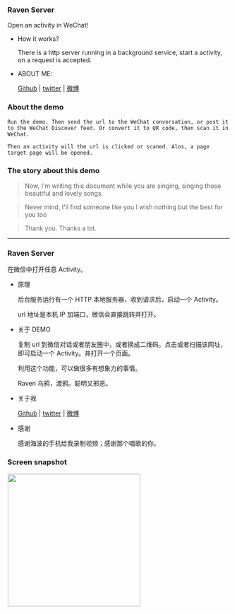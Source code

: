 ### Raven Server

Open an activity in WeChat!

* How it works?

    There is a http server running in a background service, start a activity, on a request is accepted.

*   ABOUT ME:  

    [Github](https://github.com/liaohuqiu) | [twitter](https://twitter.com/liaohuqiu) | [微博](http://weibo.com/liaohuqiu)

### About the demo

    Run the demo. Then send the url to the WeChat conversation, or post it to the WeChat Discover feed. Or convert it to QR code, then scan it in WeChat.

    Then an activity will the url is clicked or scaned. Alos, a page target page will be opened.

### The story about this demo

>   Now, I'm writing this document while you are singing, singing those beautiful and lovely songs.

>   Never mind, I'll find someone like you
>   I wish nothing but the best for you too

>   Thank you. Thanks a lot.

--- 

### Raven Server

在微信中打开任意 Activity。

* 原理

    后台服务运行有一个 HTTP 本地服务器，收到请求后，启动一个 Activity。

    url 地址是本机 IP 加端口，微信会直接跳转并打开。

* 关于 DEMO

    复制 url 到微信对话或者朋友圈中，或者换成二维码。点击或者扫描该网址，即可启动一个 Activity。并打开一个页面。

    利用这个功能，可以做很多有想象力的事情。

    Raven 乌鸦，渡鸦。聪明又邪恶。

*   关于我

    [Github](https://github.com/liaohuqiu) | [twitter](https://twitter.com/liaohuqiu) | [微博](http://weibo.com/liaohuqiu)

*   感谢

    感谢海波的手机给我录制视频；感谢那个唱歌的你。

### Screen snapshot

<div><img src='https://raw.githubusercontent.com/liaohuqiu/android-RavenServer/master/art/raven-server.gif' width="300px" style='border: #f1f1f1 solid 1px'/></div>
